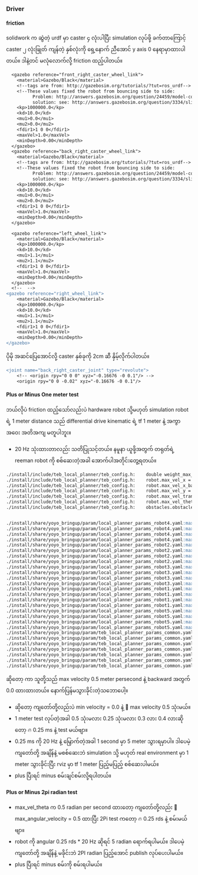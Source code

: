 ### Driver
#### friction
solidwork က ဆွဲတဲ့ urdf မှာ caster ၄ လုံးပါပြီး simulation လုပ်ဖို့ ခက်တာကြောင့် caster ၂ လုံးဖြုတ် ကျန်တဲ့ နှစ်လုံးကို ရှေ့နောက် ညီအောင် y axis 0 နေရာမှာထားပါတယ်။ ဒါနဲ့တင် မလုံလောက်လို့ friction ထည့်ပါတယ်။
```diff
  <gazebo reference="front_right_caster_wheel_link">
    <material>Gazebo/Black</material>
    <!--tags are from: http://gazebosim.org/tutorials/?tut=ros_urdf-->
    <!--These values fixed the robot from bouncing side to side:
          Problem: http://answers.gazebosim.org/question/24459/model-contact-with-ground-issue/
          solution: see: http://answers.gazebosim.org/question/3334/slip1-slip2-in-urdf/-->
    <kp>1000000.0</kp>
    <kd>10.0</kd>
    <mu1>0.0</mu1>
    <mu2>0.0</mu2>
    <fdir1>1 0 0</fdir1>
    <maxVel>1.0</maxVel>
    <minDepth>0.00</minDepth>
  </gazebo>
  <gazebo reference="back_right_caster_wheel_link">
    <material>Gazebo/Black</material>
    <!--tags are from: http://gazebosim.org/tutorials/?tut=ros_urdf-->
    <!--These values fixed the robot from bouncing side to side:
          Problem: http://answers.gazebosim.org/question/24459/model-contact-with-ground-issue/
          solution: see: http://answers.gazebosim.org/question/3334/slip1-slip2-in-urdf/-->
    <kp>1000000.0</kp>
    <kd>10.0</kd>
    <mu1>0.0</mu1>
    <mu2>0.0</mu2>
    <fdir1>1 0 0</fdir1>
    <maxVel>1.0</maxVel>
    <minDepth>0.00</minDepth>
  </gazebo>

  <gazebo reference="left_wheel_link">
    <material>Gazebo/Black</material>
    <kp>1000000.0</kp>
    <kd>10.0</kd>
    <mu1>1.1</mu1>
    <mu2>1.1</mu2>
    <fdir1>1 0 0</fdir1>
    <maxVel>1.0</maxVel>
    <minDepth>0.00</minDepth>
  </gazebo>
  <!--  -->
<gazebo reference="right_wheel_link">
    <material>Gazebo/Black</material>
    <kp>1000000.0</kp>
    <kd>10.0</kd>
    <mu1>1.1</mu1>
    <mu2>1.1</mu2>
    <fdir1>1 0 0</fdir1>
    <maxVel>1.0</maxVel>
    <minDepth>0.00</minDepth>
</gazebo>
```
ပိုမို အဆင်ပြေအောင်လို့ caster နှစ်ခုကို 2cm ဆီ နှိမ့်လိုက်ပါတယ်။
```diff
<joint name="back_right_caster_joint" type="revolute">
    <!-- <origin rpy="0 0 0" xyz="-0.16676 -0 0.1"/> -->
    <origin rpy="0 0 -0.02" xyz="-0.16676 -0 0.1"/>
```

#### Plus or Minus One meter test
ဘယ်လိုပဲ friction ထည့်သော်လည်းပဲ hardware robot သို့မဟုတ် simulation robot ရဲ့ 1 meter distance သည်  differential drive kinematic ရဲ့ tf 1 meter နဲ့ အကွာအဝေး အတိအကျ မတူပါဘူး။
- 20 Hz သုံးထားတာလည်း သတိပြုသင့်တယ်။
နမူနာ ယူဖို့အတွက် တရုတ်ရဲ့ reeman robot ကို စစ်ဆေးတဲ့အခါ အောက်ပါအတိုင်းတွေ့ရတယ်။
```md
./install/include/teb_local_planner/teb_config.h:    double weight_max_vel_theta; //!< Optimization weight for satisfying the maximum allowed angular velocity
./install/include/teb_local_planner/teb_config.h:    robot.max_vel_x = 0.4;
./install/include/teb_local_planner/teb_config.h:    robot.max_vel_x_backwards = 0.2;
./install/include/teb_local_planner/teb_config.h:    robot.max_vel_y = 0.0;
./install/include/teb_local_planner/teb_config.h:    robot.max_vel_trans = 0.0;
./install/include/teb_local_planner/teb_config.h:    robot.max_vel_theta = 0.3;
./install/include/teb_local_planner/teb_config.h:    obstacles.obstacle_proximity_ratio_max_vel = 1;


./install/share/yoyo_bringup/param/local_planner_params_robot4.yaml:max_vel_x: 0.5
./install/share/yoyo_bringup/param/local_planner_params_robot4.yaml:max_vel_x_backwards: 0.0
./install/share/yoyo_bringup/param/local_planner_params_robot4.yaml:max_vel_y: 0.0
./install/share/yoyo_bringup/param/local_planner_params_robot4.yaml:max_vel_theta: 0.5
./install/share/yoyo_bringup/param/local_planner_params_robot2.yaml:max_vel_x: 0.15
./install/share/yoyo_bringup/param/local_planner_params_robot2.yaml:max_vel_x_backwards: 0.0
./install/share/yoyo_bringup/param/local_planner_params_robot2.yaml:max_vel_y: 0.0
./install/share/yoyo_bringup/param/local_planner_params_robot2.yaml:max_vel_theta: 0.15
./install/share/yoyo_bringup/param/local_planner_params_robot3.yaml:max_vel_x: 0.5
./install/share/yoyo_bringup/param/local_planner_params_robot3.yaml:max_vel_x_backwards: 0.0
./install/share/yoyo_bringup/param/local_planner_params_robot3.yaml:max_vel_y: 0.0
./install/share/yoyo_bringup/param/local_planner_params_robot3.yaml:max_vel_theta: 0.5
./install/share/yoyo_bringup/param/local_planner_params_robot1.yaml:max_vel_x: 0.5
./install/share/yoyo_bringup/param/local_planner_params_robot1.yaml:max_vel_x_backwards: 0.0
./install/share/yoyo_bringup/param/local_planner_params_robot1.yaml:max_vel_y: 0.0
./install/share/yoyo_bringup/param/local_planner_params_robot1.yaml:max_vel_theta: 0.5
./install/share/yoyo_bringup/param/local_planner_params_robot5.yaml:max_vel_x: 0.5
./install/share/yoyo_bringup/param/local_planner_params_robot5.yaml:max_vel_x_backwards: 0.0
./install/share/yoyo_bringup/param/local_planner_params_robot5.yaml:max_vel_y: 0.0
./install/share/yoyo_bringup/param/local_planner_params_robot5.yaml:max_vel_theta: 0.5
./install/share/yoyo_bringup/param/teb_local_planner_params_common.yaml:  # max_vel_x: 0.5 🌟
./install/share/yoyo_bringup/param/teb_local_planner_params_common.yaml:  # max_vel_x_backwards: 0.0 🌟
./install/share/yoyo_bringup/param/teb_local_planner_params_common.yaml:  # max_vel_y: 0.0
./install/share/yoyo_bringup/param/teb_local_planner_params_common.yaml:  # max_vel_theta: 0.5 🌟
./install/share/yoyo_bringup/param/teb_local_planner_params_common.yaml:  weight_max_vel_x: 2
./install/share/yoyo_bringup/param/teb_local_planner_params_common.yaml:  weight_max_vel_y: 1
./install/share/yoyo_bringup/param/teb_local_planner_params_common.yaml:  weight_max_vel_theta: 1
```
ဆိုတော့ ကာ သူတို့သည် max velocity 0.5 meter persecond နဲ့ backward အတွက် 0.0 ထားထားတယ်။ နောက်ပြန်မသွားခိုင်းတဲ့သဘောပေါ့။
-  ဆိုတော့ ကျတော်တို့လည်းပဲ min velocity = 0.0 နဲ့ 🌟 max velocity 0.5 သုံးမယ်။ 
-  1 meter test လုပ်တဲ့အခါ 0.5 သုံးမလား 0.25 သုံးမလား 0.3 လား 0.4 လားဆိုတော့ 🔥 0.25 ms နဲ့ test မယ်ဗျာ။
- 0.25 ms ကို 20 Hz နဲ့ မြှောက်တဲ့အခါ 1 second မှာ 5 meter သွားရမှာပါ။ ဒါပေမဲ့ ကျတော်တို့ အချိန်နဲ့ မစစ်ဆေးဘဲ simulation သို့ မဟုတ် real environment မှာ 1 meter သွားခိုင်းပြီး rviz မှာ tf 1 meter ပြည့်မပြည့် စစ်ဆေးပါမယ်။
- plus ပြီးရင် minus စမ်းချင်စမ်းလို့ရပါတယ်။

#### Plus or Minus 2pi radian test
- max_vel_theta က 0.5 radian per second ထားတော့ ကျတော်တို့လည်း 🌟 max_angular_velocity = 0.5 ထားပြီး 2Pi test ကတော့ 🔥 0.25 rds နဲ့ စမ်းမယ်ဗျာ။
- robot ကို angular 0.25 rds * 20 Hz ဆိုရင် 5 radian ရောက်ရပါမယ်။ ဒါပေမဲ့ ကျတော်တို့ အချိန်နဲ့ မခိုင်းဘဲ 2PI radian ပြည့်အောင် publish လုပ်ပေးပါမယ်။
- plus ပြီးရင် minus စမ်းကို စမ်းရပါမယ်။